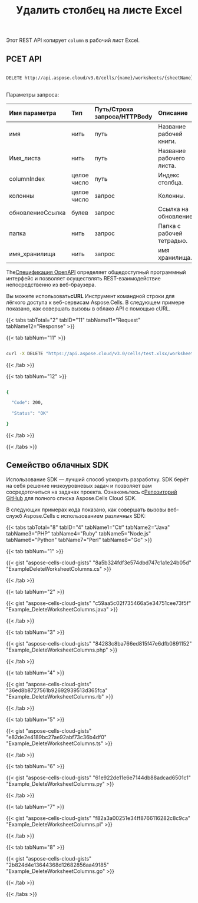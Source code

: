 ﻿---
title: Удалить столбец на листе Excel
second_title: Aspose.Cells Cloud Documen
linktitle: Удалить
type: docs
url: /ru/columns/delete/
aliases: [/delete-column-from-an-excel-worksheet/,/delete-column-from-a-worksheet/]
keywords: Delete column on an Excel workshee
description: Aspose.Cells Cloud REST API поддерживает удаление столбцов на листе Excel. SDK поддерживает различные языки разработки, включая Android, C#, Go, Java, NodeJS, Perl, PHP, Python, Ruby и Swift.
weight: 80
kwords: Excel, Office Облако, REST API, Электронная таблица, PDF, CSV, Json, Markdown, Удаление столбца на листе Excel
---
Этот REST API копирует `column` в рабочий лист Excel.

## РСЕT API

```bash
 
DELETE http://api.aspose.cloud/v3.0/cells/{name}/worksheets/{sheetName}/cells/columns/{columnIndex}
 
```

Параметры запроса:

| Имя параметра| Тип| Путь/Строка запроса/HTTPBody|Описание|
|:- |:- |:- |:- |
| имя| нить| путь| Название рабочей книги.|
| Имя_листа| нить| путь| Название рабочего листа.|
| columnIndex| целое число| путь| Индекс столбца.|
| колонны| целое число| запрос| Колонны.|
| обновлениеСсылка| булев| запрос| Ссылка на обновление.|
| папка| нить| запрос| Папка с рабочей тетрадью.|
| имя_хранилища| нить| запрос| имя хранилища.|

 The[Спецификация OpenAPI](https://apireference.aspose.cloud/cells/#/Cells/DeleteWorksheetColumns) определяет общедоступный программный интерфейс и позволяет осуществлять REST-взаимодействие непосредственно из веб-браузера.

 Вы можете использовать**cURL** Инструмент командной строки для лёгкого доступа к веб-сервисам Aspose.Cells. В следующем примере показано, как совершать вызовы в облако API с помощью cURL.

{{< tabs tabTotal="2" tabID="11" tabName11="Request" tabName12="Response" >}}

{{< tab tabNum="11" >}}

```bash

curl -X DELETE "https://api.aspose.cloud/v3.0/cells/test.xlsx/worksheets/Sheet1/cells/Columns/1?startColumn=1&totalColumns=1&updateReference=true" -H "accept: application/json"

```

{{< /tab >}}

{{< tab tabNum="12" >}}

```bash

{

  "Code": 200,

  "Status": "OK"

}

```

{{< /tab >}}

{{< /tabs >}}

## Семейство облачных SDK

 Использование SDK — лучший способ ускорить разработку. SDK берёт на себя решение низкоуровневых задач и позволяет вам сосредоточиться на задачах проекта. Ознакомьтесь с[Репозиторий GitHub](https://github.com/aspose-cells-cloud) для полного списка Aspose.Cells Cloud SDK.

В следующих примерах кода показано, как совершать вызовы веб-служб Aspose.Cells с использованием различных SDK:

{{< tabs tabTotal="8" tabID="4" tabName1="C#" tabName2="Java" tabName3="PHP" tabName4="Ruby" tabName5="Node.js" tabName6="Python" tabName7="Perl" tabName8="Go" >}}

{{< tab tabNum="1" >}}

{{< gist "aspose-cells-cloud-gists" "8a5b324fdf3e574dbd747c1a1e24b05d" "ExampleDeleteWorksheetColumns.cs" >}}

{{< /tab >}}

{{< tab tabNum="2" >}}

{{< gist "aspose-cells-cloud-gists" "c59aa5c02f735466a5e34751cee73f5f" "Example_DeleteWorksheetColumns.java" >}}

{{< /tab >}}

{{< tab tabNum="3" >}}

{{< gist "aspose-cells-cloud-gists" "84283c8ba766ed815f47e6dfb0891152" "Example_DeleteWorksheetColumns.php" >}}

{{< /tab >}}

{{< tab tabNum="4" >}}

{{< gist "aspose-cells-cloud-gists" "36ed8b8727561b92692939513d365fca" "Example_DeleteWorksheetColumns.rb" >}}

{{< /tab >}}

{{< tab tabNum="5" >}}

{{< gist "aspose-cells-cloud-gists" "e82de2e4189bc27ae92abf73c36b4df0" "Example_DeleteWorksheetColumns.ts" >}}

{{< /tab >}}

{{< tab tabNum="6" >}}

{{< gist "aspose-cells-cloud-gists" "61e922de11e6e7144db88adcad6501c1" "Example_DeleteWorksheetColumns.py" >}}

{{< /tab >}}

{{< tab tabNum="7" >}}

{{< gist "aspose-cells-cloud-gists" "f82a3a00251e34ff8766116282c8c9ca" "Example_DeleteWorksheetColumns.pl" >}}

{{< /tab >}}

{{< tab tabNum="8" >}}

{{< gist "aspose-cells-cloud-gists" "2b824d4e13644368d12682856aa49185" "Example_DeleteWorksheetColumns.go" >}}

{{< /tab >}}

{{< /tabs >}}
